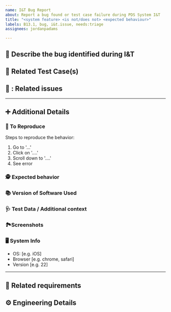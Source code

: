 ```yaml
---
name: I&T Bug Report
about: Report a bug found or test case failure during PDS System I&T
title: "<system feature> <is not/does not> <expected behaviour>"
labels: B13.1, bug, i&t.issue, needs:triage
assignees: jordanpadams

---
```


## 🐛 Describe the bug identified during I&T
<!-- A clear and concise description of what the bug is. -->


## 🥼 Related Test Case(s)
<!-- Document related test cases below -->


## 🔁 : Related issues
<!-- Reference related issues below, e.g.
* for issues in this repo: #1 (remove back ticks)
* for issues in other repos: NASA-PDS/my_repo#1, NASA-PDS/that_repo#2
-->

---

## ➕ Additional Details
<!-- Enter additional details to support the ticket if the info above is not sufficient to replicate -->

### 📜 To Reproduce
Steps to reproduce the behavior:
1. Go to '...'
2. Click on '....'
3. Scroll down to '....'
4. See error

### 🕵️ Expected behavior
<!-- A clear and concise description of what you expected to happen -->

### 📚 Version of Software Used
<!-- Software should have a `-V` or `--version` flag to get this information. -->

### 🩺 Test Data / Additional context
<!-- If applicable, Add test data or any other context about the problem here -->

###  🏞Screenshots
<!-- If applicable, add screenshots to help explain your problem. -->

### 🖥 System Info
 - OS: [e.g. iOS]
 - Browser [e.g. chrome, safari]
 - Version [e.g. 22]

---
<!-- FOR DEV TEAM USE -->

## 🦄 Related requirements


## ⚙️ Engineering Details

